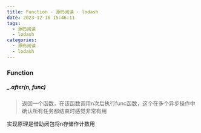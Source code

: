 ```yaml
---
title: Function - 源码阅读 · lodash
date: 2023-12-16 15:46:11
tags:
  - 源码阅读
  - lodash
categories:
  - 源码阅读
  - lodash
---
```


### Function

##### _.after(n, func)

> 返回一个函数，在该函数调用n次后执行func函数，这个在多个异步操作中确认所有任务都结束时感觉非常有用

实现原理是借助闭包将n存储作计数用